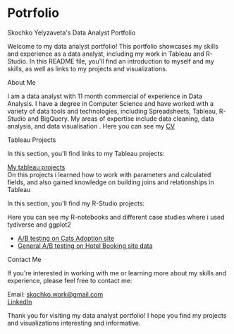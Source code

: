 # Potrfolio

Skochko Yelyzaveta's Data Analyst Portfolio

Welcome to my data analyst portfolio! This portfolio showcases my skills and experience as a data analyst, including my work in Tableau and R-Studio. In this README file, you'll find an introduction to myself and my skills, as well as links to my projects and visualizations.

About Me

I am a data analyst with 11 month commercial of experience in Data Analysis. I have a degree in Computer Science and have worked with a variety of data tools and technologies, including Spreadsheets, Tableau, R-Studio and BigQuery. My areas of expertise include data cleaning, data analysis, and data visualisation . Here you can see my [CV](Skochko_product.pdf)


Tableau Projects

In this section, you'll find links to my Tableau projects:

[My tableau projects](https://public.tableau.com/app/profile/yelyzaveta4547)  
On this projects i learned how to work with parameters and calculated fields, and also gained knowledge on building joins and relationships in Tableau


In this section, you'll find my R-Studio projects:
 
Here you can see my R-notebooks and different case studies where i used tydiverse and ggplot2  
-   [A/B testing on Cats Adoption site](cats/cats.md)  
-   [General A/B testing on Hotel Booking site data](booking/a_b_test.md)

Contact Me

If you're interested in working with me or learning more about my skills and experience, please feel free to contact me:

Email: skochko.work@gmail.com  
[LinkedIn](  https://www.linkedin.com/in/yelyzaveta-skochko/)  

Thank you for visiting my data analyst portfolio! I hope you find my projects and visualizations interesting and informative.
